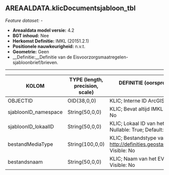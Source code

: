 ## AREAALDATA.klicDocumentsjabloon_tbl

*Feature dataset: -*

* __Areaaldata model versie:__ 4.2
* __BGT inhoud:__ Nee
* __Herkomst Definitie:__ IMKL (20151.2.1)
* __Positionele nauwkeurigheid:__ n.v.t.
* __Geometrie:__ Geen
* __Definitie:__Definitie van de Eisvoorzorgsmaatregelen-sjabloonbrief/brieven.

***

|__KOLOM__                             |__TYPE (length, precision, scale)__          	          |__DEFINITIE__ (oorsprong; beschrijving; keuzelijst; nullable; default; zichtbaar in Areaalviewer)|
|------                              |----                    |-----    |
|OBJECTID                            |OID(38,0,0)             |KLIC; Interne ID ArcGIS; ; Nullable: False; Default: None; Visible: No|
|sjabloonID_namespace                |String(50,0,0)          |KLIC; Bevat altijd IMKL-namespace 'nl.imkl'; ; Nullable: True; Default: nl.imkl; Visible: No|
|sjabloonID_lokaalID                 |String(50,0,0)          |KLIC; Lokaal ID van het EV-sjabloon. Altijd in de vorm Bronhoudercode.uniekID; ; Nullable: True; Default: None; Visible: No|
|bestandMediaType                    |String(100,0,0)         |KLIC; Bestandstype van het EV-sjabloon; ; Nullable: True; Default: http://definities.geostandaarden.nl/imkl2015/id/waarde/BestandMediaTypeValue/PDF; Visible: No|
|bestandsnaam                        |String(50,0,0)          |KLIC; Naam van het EV-sjabloon. Dient uniek te zijn; ; Nullable: True; Default: None; Visible: No|